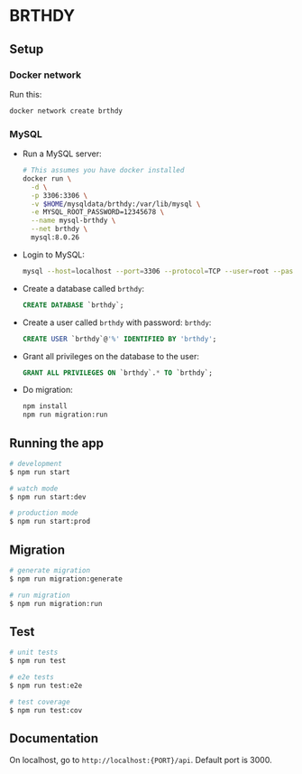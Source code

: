 # BRTHDY

## Setup

### Docker network

Run this:

```bash
docker network create brthdy
```

### MySQL

- Run a MySQL server:
  ```bash
  # This assumes you have docker installed
  docker run \
    -d \
    -p 3306:3306 \
    -v $HOME/mysqldata/brthdy:/var/lib/mysql \
    -e MYSQL_ROOT_PASSWORD=12345678 \
    --name mysql-brthdy \
    --net brthdy \
    mysql:8.0.26
  ```
- Login to MySQL:
  ```bash
  mysql --host=localhost --port=3306 --protocol=TCP --user=root --password=12345678
  ```
- Create a database called `brthdy`:
  ```sql
  CREATE DATABASE `brthdy`;
  ```
- Create a user called `brthdy` with password: `brthdy`:
  ```sql
  CREATE USER `brthdy`@'%' IDENTIFIED BY 'brthdy';
  ```
- Grant all privileges on the database to the user:
  ```sql
  GRANT ALL PRIVILEGES ON `brthdy`.* TO `brthdy`;
  ```
- Do migration:
  ```bash
  npm install
  npm run migration:run
  ```

## Running the app

```bash
# development
$ npm run start

# watch mode
$ npm run start:dev

# production mode
$ npm run start:prod
```

## Migration

```bash
# generate migration
$ npm run migration:generate

# run migration
$ npm run migration:run
```

## Test

```bash
# unit tests
$ npm run test

# e2e tests
$ npm run test:e2e

# test coverage
$ npm run test:cov
```

## Documentation

On localhost, go to `http://localhost:{PORT}/api`. Default port is 3000.
